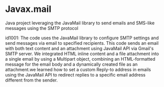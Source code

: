 # Javax.mail
Java project leveraging the JavaMail library to send emails and SMS-like messages using the SMTP protocol

id1001: The code uses the JavaMail library to configure SMTP settings and send messages via email to specified recipients. This code sends an email with both text content and an attachment using JavaMail API via Gmail's SMTP server. We integrated HTML inline content and a file attachment into a single email by using a Multipart object, combining an HTML-formatted message for the email body and a dynamically created file as an attachment.we learned how to set a custom Reply-to address in emails using the JavaMail API to redirect replies to a specific email address different from the sender.
